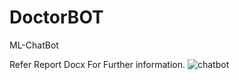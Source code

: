 # DoctorBOT 
ML-ChatBot

Refer Report Docx For Further information.
![chatbot](https://user-images.githubusercontent.com/112298797/203352559-359b7a4c-05f7-46d6-a2eb-ffcddc95e2cc.png)
